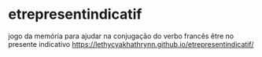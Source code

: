 # etrepresentindicatif
 jogo da memória para ajudar na conjugação do verbo francês être no presente indicativo
 https://lethycyakhathrynn.github.io/etrepresentindicatif/
